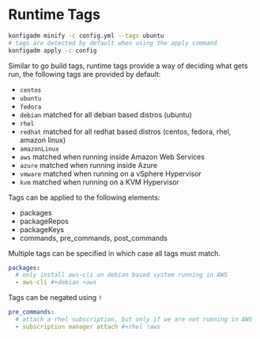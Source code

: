 # Runtime Tags

```bash
konfigadm minify -c config.yml --tags ubuntu
# tags are detected by default when using the apply command
konfigadm apply -c config
```

Similar to go build tags, runtime tags provide a way of deciding what gets run, the following tags are provided by default:


* `centos`
* `ubuntu`
* `fedora`
* `debian` matched for all debian based distros (ubuntu)
* `rhel`
* `redhat` matched for all redhat based distros (centos, fedora, rhel, amazon linux)
* `amazonLinux`
* `aws` matched when running inside Amazon Web Services
* `azure` matched when running inside Azure
* `vmware` matched when running on a vSphere Hypervisor
* `kvm` matched when running on a KVM Hypervisor

Tags can be applied to the following elements:
* packages
* packageRepos
* packageKeys
* commands, pre_commands, post_commands

Multiple tags can be specified in which case all tags must match.
```yaml
packages:
  # only install aws-cli on debian based system running in AWS
  - aws-cli #+debian +aws
```

Tags can be negated using `!`

```yaml
pre_commands:
  # attach a rhel subscription, but only if we are not running in AWS
  - subscription manager attach #+rhel !aws
```
